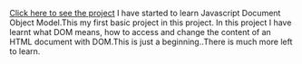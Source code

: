 [Click here to see the project]()
I have started to learn Javascript Document Object Model.This my first basic project in this project. In this project I have learnt what DOM means, how to access and change the content of an HTML document with DOM.This is just a beginning..There is much more left to learn.
